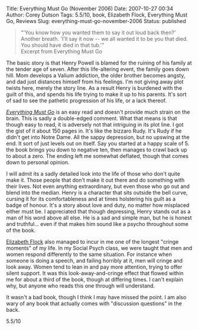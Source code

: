 Title: Everything Must Go (November 2006)
Date: 2007-10-27 00:34
Author: Corey Dutson
Tags: 5.5/10, book, Elizabeth Flock, Everything Must Go, Reviews
Slug: everything-must-go-november-2006
Status: published

> "'You know how you wanted them to say it out loud back then?' Another
> breath. 'I'll say it now -- we all wanted it to be you that died. You
> should have died in that tub.'"  
>  Excerpt from Everything Must Go

The basic story is that Henry Powell is blamed for the ruining of his
family at the tender age of seven. After this life-altering event, the
family goes down hill. Mom develops a Valium addiction, the older
brother becomes angsty, and dad just distances himself from his
feelings. I'm not giving away plot twists here, merely the story line.
As a result Henry is burdened with the guilt of this, and spends his
life trying to make it up to his parents. It's sort of sad to see the
pathetic progression of his life, or a lack thereof.

[*Everything Must
Go*](http://www.fantasticfiction.co.uk/f/elizabeth-flock/ "Everything Must Go")
is an easy read and doesn't provide much strain on the brain. This is
sadly a double-edged comment. What that means is that though easy to
read, it is adversely not that intriguing in its plot line. I got the
gist of it about 150 pages in. It's like the bizzaro Rudy. It's Rudy if
he didn't get into Notre Dame. All the sappy depression, but no upswing
at the end. It sort of just levels out on itself. Say you started at a
happy scale of 5. the book brings you down to negative ten, then manages
to crawl back up to about a zero. The ending left me somewhat deflated,
though that comes down to personal opinion.

I will admit its a sadly detailed look into the life of those who don't
quite make it. Those people that don't make it out there and do
something with their lives. Not even anything extraordinary, but even
those who go out and blend into the median. Henry is a character that
sits outside the bell curve, cursing it for its comfortableness and at
times holstering his guilt as a badge of honour. It's a story about love
and duty, no matter how misplaced either must be. I appreciated that
though depressing, Henry stands out as a man of his word above all else.
He is a sad and simple man, but he is honest and truthful... even if
that makes him sound like a psycho throughout some of the book.

[Elizabeth
Flock](http://www.fantasticfiction.co.uk/f/elizabeth-flock/ "Elizabeth Flock")
also managed to incur in me one of the longest "cringe moments" of my
life. In my Social Psych class, we were taught that men and women
respond differently to the same situation. For instance when someone is
doing a speech, and failing horribly at it, men will cringe and look
away. Women tend to lean in and pay more attention, trying to offer
silent support. It was this look-away-and-cringe effect that flowed
within me for about a third of the book, though at differing times. I
can't explain why, but anyone who reads this one through will
understand.

It wasn't a bad book, though I think I may have missed the point. I am
also wary of any book that actually comes with "discussion questions" in
the back.

5.5/10

